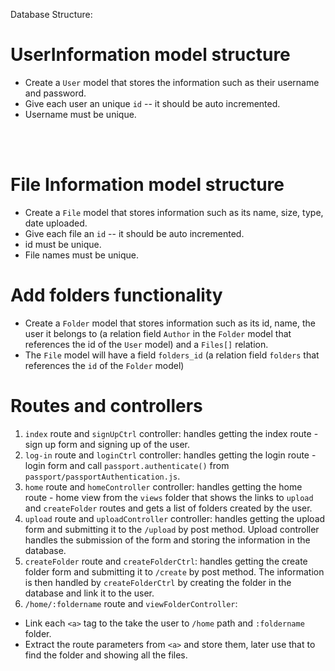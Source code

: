 Database Structure:

# UserInformation model structure
- Create a `User` model that stores the information such as their username and password.
- Give each user an unique `id` -- it should be auto incremented.
- Username must be unique.
<br>
<br>

# File Information model structure
- Create a `File` model  that stores information such as its name, size, type, date uploaded.
- Give each file an `id` -- it should be auto incremented.
- id must be unique.
- File names must be unique.


# Add folders functionality
- Create a `Folder` model that stores information such as its id, name, the user it belongs to (a relation field `Author` in the `Folder` model that references the id of the `User` model) and a `Files[]` relation.
- The `File` model will have a field `folders_id` (a relation field `folders` that references the `id` of the `Folder` model)


# Routes and controllers
1. `index` route and `signUpCtrl` controller: handles getting the index route - sign up form and signing up of the user.
2. `log-in` route and `loginCtrl` controller: handles getting the login route - login form and call `passport.authenticate()` from `passport/passportAuthentication.js`.
3. `home` route and `homeController` controller: handles getting the home route - home view from the `views` folder that shows the links to `upload` and `createFolder` routes and gets a list of folders created by the user.
4. `upload` route and `uploadController` controller: handles getting the upload form and submitting it to the `/upload` by post method. Upload controller handles the submission of the form and storing the information in the database.
5. `createFolder` route and `createFolderCtrl`: handles getting the create folder form and submitting it to `/create` by post method. The information is then handled by `createFolderCtrl` by creating the folder in the database and link it to the user.
6. `/home/:foldername` route and `viewFolderController`:
- Link each `<a>` tag to the take the user to `/home` path and `:foldername` folder.
- Extract the route parameters from `<a>` and store them, later use that to find the folder and showing all the files.
